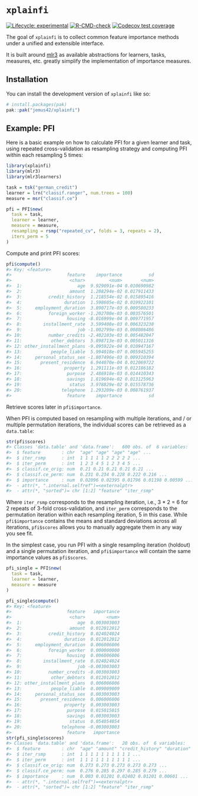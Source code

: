 
<!-- README.md is generated from README.Rmd. Please edit that file -->

# `xplainfi`

<!-- badges: start -->

[![Lifecycle:
experimental](https://img.shields.io/badge/lifecycle-experimental-orange.svg)](https://lifecycle.r-lib.org/articles/stages.html#experimental)
[![R-CMD-check](https://github.com/jemus42/xplainfi/actions/workflows/R-CMD-check.yaml/badge.svg)](https://github.com/jemus42/xplainfi/actions/workflows/R-CMD-check.yaml)
[![Codecov test
coverage](https://codecov.io/gh/jemus42/xplainfi/graph/badge.svg)](https://app.codecov.io/gh/jemus42/xplainfi)
<!-- badges: end -->

The goal of `xplainfi` is to collect common feature importance methods
under a unified and extensible interface.

It is built around [mlr3](https://mlr-org.com/) as available
abstractions for learners, tasks, measures, etc. greatly simplify the
implementation of importance measures.

## Installation

You can install the development version of `xplainfi` like so:

``` r
# install.packages(pak)
pak::pak("jemus42/xplainfi")
```

## Example: PFI

Here is a basic example on how to calculate PFI for a given learner and
task, using repeated cross-validation as resampling strategy and
computing PFI within each resampling 5 times:

``` r
library(xplainfi)
library(mlr3)
library(mlr3learners)

task = tsk("german_credit")
learner = lrn("classif.ranger", num.trees = 100)
measure = msr("classif.ce")

pfi = PFI$new(
  task = task,
  learner = learner,
  measure = measure,
  resampling = rsmp("repeated_cv", folds = 3, repeats = 2),
  iters_perm = 5
)
```

Compute and print PFI scores:

``` r
pfi$compute()
#> Key: <feature>
#>                     feature    importance          sd
#>                      <char>         <num>       <num>
#>  1:                     age  9.929091e-04 0.010690982
#>  2:                  amount  1.288294e-02 0.017911433
#>  3:          credit_history  1.218554e-02 0.015895416
#>  4:                duration  1.598605e-02 0.019922101
#>  5:     employment_duration  3.890717e-03 0.009580233
#>  6:          foreign_worker -1.202700e-03 0.003576501
#>  7:                 housing -8.016999e-04 0.009771957
#>  8:        installment_rate  3.599408e-03 0.006323238
#>  9:                     job -1.002799e-03 0.008086486
#> 10:          number_credits -2.402103e-03 0.005482047
#> 11:           other_debtors  5.898713e-03 0.005011316
#> 12: other_installment_plans -9.095922e-04 0.010947167
#> 13:           people_liable  5.994018e-07 0.005945255
#> 14:     personal_status_sex -1.807496e-03 0.009310394
#> 15:       present_residence  6.944070e-04 0.012069722
#> 16:                property  1.291111e-03 0.012186182
#> 17:                 purpose  2.486918e-03 0.014410343
#> 18:                 savings  1.819694e-02 0.013125963
#> 19:                  status  3.978829e-02 0.015578736
#> 20:               telephone  1.293209e-03 0.008761937
#>                     feature    importance          sd
```

Retrieve scores later in `pfi$importance`.

When PFI is computed based on resampling with multiple iterations, and /
or multiple permutation iterations, the individual scores can be
retrieved as a `data.table`:

``` r
str(pfi$scores)
#> Classes 'data.table' and 'data.frame':   600 obs. of  6 variables:
#>  $ feature        : chr  "age" "age" "age" "age" ...
#>  $ iter_rsmp      : int  1 1 1 1 1 2 2 2 2 2 ...
#>  $ iter_perm      : int  1 2 3 4 5 1 2 3 4 5 ...
#>  $ classif.ce_orig: num  0.21 0.21 0.21 0.21 0.21 ...
#>  $ classif.ce_perm: num  0.231 0.234 0.228 0.222 0.216 ...
#>  $ importance     : num  0.02096 0.02395 0.01796 0.01198 0.00599 ...
#>  - attr(*, ".internal.selfref")=<externalptr> 
#>  - attr(*, "sorted")= chr [1:2] "feature" "iter_rsmp"
```

Where `iter_rsmp` corresponds to the resampling iteration, i.e., 3 \* 2
= 6 for 2 repeats of 3-fold cross-validation, and `iter_perm`
corresponds to the permutation iteration within each resampling
iteration, 5 in this case. While `pfi$importance` contains the means and
standard deviations across all iterations, `pfi$scores` allows you to
manually aggregate them in any way you see fit.

In the simplest case, you run PFI with a single resampling iteration
(holdout) and a single permutation iteration, and `pfi$importance` will
contain the same importance values as `pfi$scores`.

``` r
pfi_single = PFI$new(
  task = task,
  learner = learner,
  measure = measure
)

pfi_single$compute()
#> Key: <feature>
#>                     feature   importance
#>                      <char>        <num>
#>  1:                     age  0.003003003
#>  2:                  amount  0.012012012
#>  3:          credit_history  0.024024024
#>  4:                duration  0.012012012
#>  5:     employment_duration  0.006006006
#>  6:          foreign_worker  0.000000000
#>  7:                 housing  0.006006006
#>  8:        installment_rate  0.024024024
#>  9:                     job -0.003003003
#> 10:          number_credits -0.003003003
#> 11:           other_debtors  0.012012012
#> 12: other_installment_plans  0.006006006
#> 13:           people_liable  0.009009009
#> 14:     personal_status_sex  0.003003003
#> 15:       present_residence  0.006006006
#> 16:                property  0.003003003
#> 17:                 purpose  0.015015015
#> 18:                 savings  0.003003003
#> 19:                  status  0.054054054
#> 20:               telephone -0.003003003
#>                     feature   importance
str(pfi_single$scores)
#> Classes 'data.table' and 'data.frame':   20 obs. of  6 variables:
#>  $ feature        : chr  "age" "amount" "credit_history" "duration" ...
#>  $ iter_rsmp      : int  1 1 1 1 1 1 1 1 1 1 ...
#>  $ iter_perm      : int  1 1 1 1 1 1 1 1 1 1 ...
#>  $ classif.ce_orig: num  0.273 0.273 0.273 0.273 0.273 ...
#>  $ classif.ce_perm: num  0.276 0.285 0.297 0.285 0.279 ...
#>  $ importance     : num  0.003 0.01201 0.02402 0.01201 0.00601 ...
#>  - attr(*, ".internal.selfref")=<externalptr> 
#>  - attr(*, "sorted")= chr [1:2] "feature" "iter_rsmp"
```
